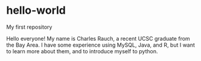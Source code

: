 # hello-world
My first repository

Hello everyone! 
My name is Charles Rauch, a recent UCSC graduate from the Bay Area. 
I have some experience using MySQL, Java, and R, but I want to learn more about them, and to introduce myself to python. 
